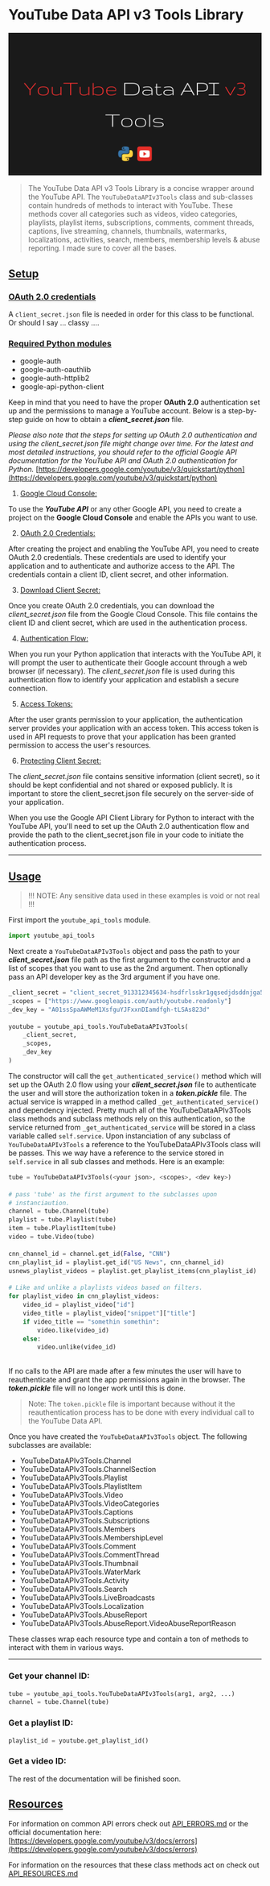 # YouTube Data API v3 Tools Library

![YouTubeDataAPIv3Tools](./docs/youtube_data_api_tools.png)

> The YouTube Data API v3 Tools Library is a concise wrapper around the YouTube API. The `YouTubeDataAPIv3Tools` 
> class and sub-classes contain hundreds of methods to interact with YouTube. These methods cover all 
> categories such as videos, video categories, playlists, playlist items, subscriptions, comments, 
> comment threads, captions, live streaming, channels, thumbnails, watermarks, localizations, activities, 
> search, members, membership levels & abuse reporting. I made sure to cover all the bases.

## [Setup](#setup)
        
### [OAuth 2.0 credentials](#oauth2credentials)

A `client_secret.json` file is needed in order for this class to be functional.
Or should I say ... classy ....

### [Required Python modules](#required_modules)

- google-auth
- google-auth-oauthlib
- google-auth-httplib2
- google-api-python-client
      
Keep in mind that you need to have the proper **OAuth 2.0** authentication set up and the 
permissions to manage a YouTube account. Below is a step-by-step guide on how to
obtain a ***client_secret.json*** file. 

*Please also note that the steps for setting up OAuth 2.0 authentication and using the 
client_secret.json file might change over time. For the latest and most detailed 
instructions, you should refer to the official Google API documentation for the YouTube 
API and OAuth 2.0 authentication for Python.* [https://developers.google.com/youtube/v3/quickstart/python](https://developers.google.com/youtube/v3/quickstart/python)

1) [Google Cloud Console:](#google-cloud-console)

To use the ***YouTube API*** or any other Google API, you need to create a project on the 
**Google Cloud Console** and enable the APIs you want to use.

2) [OAuth 2.0 Credentials:](#oauth-2-credentials)
        
After creating the project and enabling the YouTube API, you need to create OAuth 2.0 
credentials. These credentials are used to identify your application and to 
authenticate and authorize access to the API. The credentials contain a client ID, 
client secret, and other information.
                
3) [Download Client Secret:](#download-client-secret)

Once you create OAuth 2.0 credentials, you can download the *client_secret.json* file 
from the Google Cloud Console. This file contains the client ID and client secret, 
which are used in the authentication process.
            
4) [Authentication Flow:](#authentication-flow)
        
When you run your Python application that interacts with the YouTube API, it will 
prompt the user to authenticate their Google account through a web browser (if necessary). 
The *client_secret.json* file is used during this authentication flow to identify your 
application and establish a secure connection.

5) [Access Tokens:](#access-tokens)

After the user grants permission to your application, the authentication server provides 
your application with an access token. This access token is used in API requests to 
prove that your application has been granted permission to access the user's resources.

6) [Protecting Client Secret:](#protecting-client-secret) 
            
The *client_secret.json* file contains sensitive information (client secret), so it should 
be kept confidential and not shared or exposed publicly. It is important to store the 
client_secret.json file securely on the server-side of your application.

When you use the Google API Client Library for Python to interact with the YouTube API, you'll 
need to set up the OAuth 2.0 authentication flow and provide the path to the client_secret.json 
file in your code to initiate the authentication process.

---

## [Usage](#usage)
> !!! NOTE: Any sensitive data used in these examples is void or not real !!!


First import the `youtube_api_tools` module.

```python
import youtube_api_tools
```

Next create a `YouTubeDataAPIv3Tools` object and pass the path to your ***client_secret.json*** file path
as the first argument to the constructor and a list of scopes that you want to use as the 
2nd argument. Then optionally pass an API developer key as the 3rd argument if you have one.

```python
_client_secret = "client_secret_913312345634-hsdfrlsskr1gqsedjdsddnjga57j84s0chml.apps.googleusercontent.com.json"
_scopes = ["https://www.googleapis.com/auth/youtube.readonly"]
_dev_key = "A01ssSpaAWMeM1XsfguYJFxxnDIamdfgh-tLSAs823d"

youtube = youtube_api_tools.YouTubeDataAPIv3Tools(
    _client_secret,
    _scopes,
    _dev_key
)
```

The constructor will call the `get_authenticated_service()` method which will set up the OAuth 2.0 
flow using your ***client_secret.json*** file to authenticate the user and will store the 
authorization token in a ***token.pickle*** file. The actual service is wrapped in a method called `_get_authenticated_service()` and dependency injected. Pretty much all of the YouTubeDataAPIv3Tools class 
methods and subclass methods rely on this authentication, so the service returned from `_get_authenticated_service` 
will be stored in a class variable called `self.service`. Upon instanciation of any subclass of `YouTubeDataAPIv3Tools` a reference to the YouTubeDataAPIv3Tools class will be passes. This we way have a reference to the service stored in `self.service` in all sub classes and methods. Here is an example:

```python
tube = YouTubeDataAPIv3Tools(<your json>, <scopes>, <dev key>)

# pass 'tube' as the first argument to the subclasses upon
# instanciaution.
channel = tube.Channel(tube) 
playlist = tube.Playlist(tube)
item = tube.PlaylistItem(tube)
video = tube.Video(tube)

cnn_channel_id = channel.get_id(False, "CNN")
cnn_playlist_id = playlist.get_id("US News", cnn_channel_id)
usnews_playlist_videos = playlist.get_playlist_items(cnn_playlist_id)

# Like and unlike a playlists videos based on filters.
for playlist_video in cnn_playlist_videos:
    video_id = playlist_video["id"]
    video_title = playlist_video["snippet"]["title"]
    if video_title == "somethin somethin":
        video.like(video_id)
    else:
        video.unlike(video_id)
    
```

If no calls to the API are made after a few minutes the user will have to reauthenticate and
grant the app permissions again in the browser. The ***token.pickle*** file will no
longer work until this is done.

> Note: The `token.pickle` file is important because without it the reauthentication process has to 
be done with every individual call to the YouTube Data API.

Once you have created the `YouTubeDataAPIv3Tools` object. The following subclasses are available:

- YouTubeDataAPIv3Tools.Channel
- YouTubeDataAPIv3Tools.ChannelSection
- YouTubeDataAPIv3Tools.Playlist
- YouTubeDataAPIv3Tools.PlaylistItem
- YouTubeDataAPIv3Tools.Video
- YouTubeDataAPIv3Tools.VideoCategories
- YouTubeDataAPIv3Tools.Captions
- YouTubeDataAPIv3Tools.Subscriptions
- YouTubeDataAPIv3Tools.Members
- YouTubeDataAPIv3Tools.MembershipLevel
- YouTubeDataAPIv3Tools.Comment
- YouTubeDataAPIv3Tools.CommentThread
- YouTubeDataAPIv3Tools.Thumbnail
- YouTubeDataAPIv3Tools.WaterMark
- YouTubeDataAPIv3Tools.Activity
- YouTubeDataAPIv3Tools.Search
- YouTubeDataAPIv3Tools.LiveBroadcasts
- YouTubeDataAPIv3Tools.Localization
- YouTubeDataAPIv3Tools.AbuseReport
- YouTubeDataAPIv3Tools.AbuseReport.VideoAbuseReportReason

These classes wrap each resource type and contain a ton of methods to interact 
with them in various ways.

---

### Get your channel ID:

```python
tube = youtube_api_tools.YouTubeDataAPIv3Tools(arg1, arg2, ...)
channel = tube.Channel(tube) 
```

### Get a playlist ID:

```python
playlist_id = youtube.get_playlist_id()
```

### Get a video ID:


The rest of the documentation will be finished soon.

## [Resources](#resources)

For information on common API errors check out [API_ERRORS.md](./docs/API_ERRORS.md) or 
the official documentation here: [https://developers.google.com/youtube/v3/docs/errors](https://developers.google.com/youtube/v3/docs/errors)

For information on the resources that these class methods act on check
out [API_RESOURCES.md](./docs/API_RESOURCES.md)
